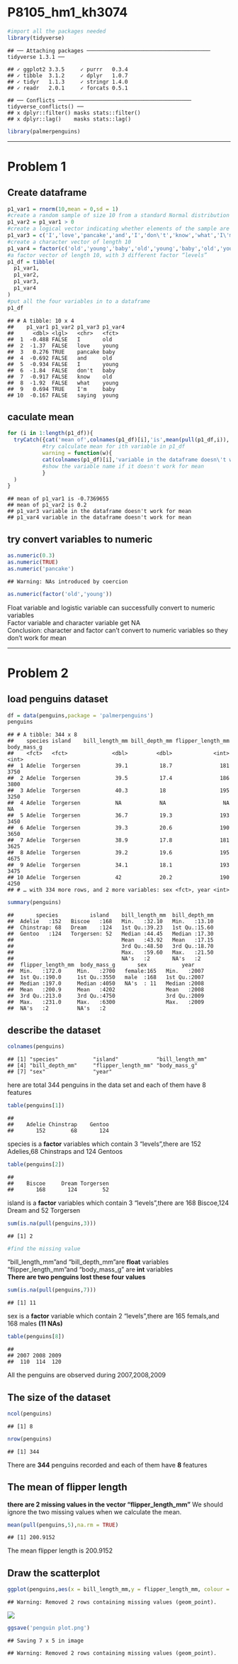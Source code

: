 P8105\_hm1\_kh3074
================

``` r
#import all the packages needed
library(tidyverse)
```

    ## ── Attaching packages ─────────────────────────────────────── tidyverse 1.3.1 ──

    ## ✓ ggplot2 3.3.5     ✓ purrr   0.3.4
    ## ✓ tibble  3.1.2     ✓ dplyr   1.0.7
    ## ✓ tidyr   1.1.3     ✓ stringr 1.4.0
    ## ✓ readr   2.0.1     ✓ forcats 0.5.1

    ## ── Conflicts ────────────────────────────────────────── tidyverse_conflicts() ──
    ## x dplyr::filter() masks stats::filter()
    ## x dplyr::lag()    masks stats::lag()

``` r
library(palmerpenguins)
```

------------------------------------------------------------------------

# Problem 1

## Create dataframe

``` r
p1_var1 = rnorm(10,mean = 0,sd = 1)
#create a random sample of size 10 from a standard Normal distribution
p1_var2 = p1_var1 > 0 
#create a logical vector indicating whether elements of the sample are greater than 0
p1_var3 = c('I','love','pancake','and','I','don\'t','know','what','I\'m','saying')
#create a character vector of length 10
p1_var4 = factor(c('old','young','baby','old','young','baby','old','young','baby','young'))
#a factor vector of length 10, with 3 different factor “levels”
p1_df = tibble(
  p1_var1,
  p1_var2,
  p1_var3,
  p1_var4
)
#put all the four variables in to a dataframe
p1_df
```

    ## # A tibble: 10 x 4
    ##    p1_var1 p1_var2 p1_var3 p1_var4
    ##      <dbl> <lgl>   <chr>   <fct>  
    ##  1  -0.488 FALSE   I       old    
    ##  2  -1.37  FALSE   love    young  
    ##  3   0.276 TRUE    pancake baby   
    ##  4  -0.692 FALSE   and     old    
    ##  5  -0.934 FALSE   I       young  
    ##  6  -1.84  FALSE   don't   baby   
    ##  7  -0.917 FALSE   know    old    
    ##  8  -1.92  FALSE   what    young  
    ##  9   0.694 TRUE    I'm     baby   
    ## 10  -0.167 FALSE   saying  young

## caculate mean

``` r
for (i in 1:length(p1_df)){
  tryCatch({cat('mean of',colnames(p1_df)[i],'is',mean(pull(p1_df,i)),'\n')}, 
           #try calculate mean for ith variable in p1_df
           warning = function(w){
           cat(colnames(p1_df)[i],'variable in the dataframe doesn\'t work for mean','\n')
           #show the variable name if it doesn't work for mean
           }
  )
}
```

    ## mean of p1_var1 is -0.7369655 
    ## mean of p1_var2 is 0.2 
    ## p1_var3 variable in the dataframe doesn't work for mean 
    ## p1_var4 variable in the dataframe doesn't work for mean

## try convert variables to numeric

``` r
as.numeric(0.3)
as.numeric(TRUE)
as.numeric('pancake')
```

    ## Warning: NAs introduced by coercion

``` r
as.numeric(factor('old','young'))
```

Float variable and logistic variable can successfully convert to numeric
variables  
Factor variable and character variable get NA  
Conclusion: character and factor can’t convert to numeric variables so
they don’t work for mean

------------------------------------------------------------------------

# Problem 2

## load penguins dataset

``` r
df = data(penguins,package = 'palmerpenguins')
penguins
```

    ## # A tibble: 344 x 8
    ##    species island    bill_length_mm bill_depth_mm flipper_length_mm body_mass_g
    ##    <fct>   <fct>              <dbl>         <dbl>             <int>       <int>
    ##  1 Adelie  Torgersen           39.1          18.7               181        3750
    ##  2 Adelie  Torgersen           39.5          17.4               186        3800
    ##  3 Adelie  Torgersen           40.3          18                 195        3250
    ##  4 Adelie  Torgersen           NA            NA                  NA          NA
    ##  5 Adelie  Torgersen           36.7          19.3               193        3450
    ##  6 Adelie  Torgersen           39.3          20.6               190        3650
    ##  7 Adelie  Torgersen           38.9          17.8               181        3625
    ##  8 Adelie  Torgersen           39.2          19.6               195        4675
    ##  9 Adelie  Torgersen           34.1          18.1               193        3475
    ## 10 Adelie  Torgersen           42            20.2               190        4250
    ## # … with 334 more rows, and 2 more variables: sex <fct>, year <int>

``` r
summary(penguins)
```

    ##       species          island    bill_length_mm  bill_depth_mm  
    ##  Adelie   :152   Biscoe   :168   Min.   :32.10   Min.   :13.10  
    ##  Chinstrap: 68   Dream    :124   1st Qu.:39.23   1st Qu.:15.60  
    ##  Gentoo   :124   Torgersen: 52   Median :44.45   Median :17.30  
    ##                                  Mean   :43.92   Mean   :17.15  
    ##                                  3rd Qu.:48.50   3rd Qu.:18.70  
    ##                                  Max.   :59.60   Max.   :21.50  
    ##                                  NA's   :2       NA's   :2      
    ##  flipper_length_mm  body_mass_g       sex           year     
    ##  Min.   :172.0     Min.   :2700   female:165   Min.   :2007  
    ##  1st Qu.:190.0     1st Qu.:3550   male  :168   1st Qu.:2007  
    ##  Median :197.0     Median :4050   NA's  : 11   Median :2008  
    ##  Mean   :200.9     Mean   :4202                Mean   :2008  
    ##  3rd Qu.:213.0     3rd Qu.:4750                3rd Qu.:2009  
    ##  Max.   :231.0     Max.   :6300                Max.   :2009  
    ##  NA's   :2         NA's   :2

## describe the dataset

``` r
colnames(penguins)
```

    ## [1] "species"           "island"            "bill_length_mm"   
    ## [4] "bill_depth_mm"     "flipper_length_mm" "body_mass_g"      
    ## [7] "sex"               "year"

here are total 344 penguins in the data set and each of them have 8
features

``` r
table(penguins[1])
```

    ## 
    ##    Adelie Chinstrap    Gentoo 
    ##       152        68       124

species is a **factor** variables which contain 3 “levels”,there are 152
Adelies,68 Chinstraps and 124 Gentoos

``` r
table(penguins[2])
```

    ## 
    ##    Biscoe     Dream Torgersen 
    ##       168       124        52

island is a **factor** variables which contain 3 “levels”,there are 168
Biscoe,124 Dream and 52 Torgersen

``` r
sum(is.na(pull(penguins,3)))
```

    ## [1] 2

``` r
#find the missing value
```

“bill\_length\_mm”and “bill\_depth\_mm”are **float** variables  
“flipper\_length\_mm”and “body\_mass\_g” are **int** variables  
**There are two penguins lost these four values**

``` r
sum(is.na(pull(penguins,7)))
```

    ## [1] 11

sex is a **factor** variable which contain 2 “levels”,there are 165
femals,and 168 males **(11 NAs)**

``` r
table(penguins[8])
```

    ## 
    ## 2007 2008 2009 
    ##  110  114  120

All the penguins are observed during 2007,2008,2009

## The size of the dataset

``` r
ncol(penguins)
```

    ## [1] 8

``` r
nrow(penguins)
```

    ## [1] 344

There are **344** penguins recorded and each of them have **8** features

## The mean of flipper length

**there are 2 missing values in the vector “flipper\_length\_mm”** We
should ignore the two missing values when we calculate the mean.

``` r
mean(pull(penguins,5),na.rm = TRUE)
```

    ## [1] 200.9152

The mean flipper length is 200.9152

## Draw the scatterplot

``` r
ggplot(penguins,aes(x = bill_length_mm,y = flipper_length_mm, colour = species)) + geom_point()
```

    ## Warning: Removed 2 rows containing missing values (geom_point).

![](P8105_hw1_kh3074_files/figure-gfm/unnamed-chunk-14-1.png)<!-- -->

``` r
ggsave('penguin plot.png')
```

    ## Saving 7 x 5 in image

    ## Warning: Removed 2 rows containing missing values (geom_point).
